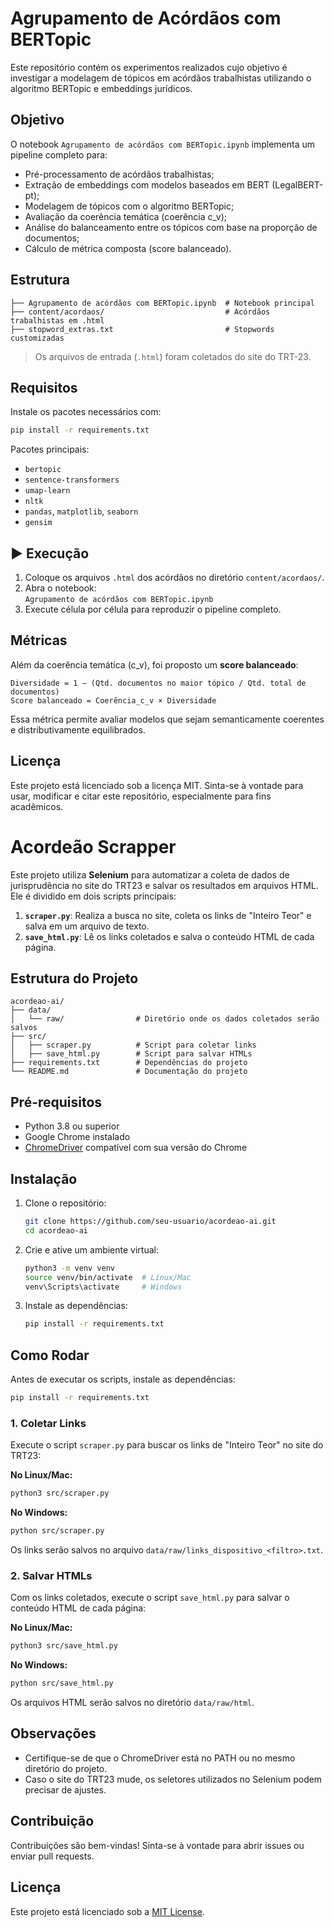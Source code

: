 <!-- @format -->

# Agrupamento de Acórdãos com BERTopic

Este repositório contém os experimentos realizados cujo objetivo é investigar a modelagem de tópicos em acórdãos trabalhistas utilizando o algoritmo BERTopic e embeddings jurídicos.

## Objetivo

O notebook `Agrupamento de acórdãos com BERTopic.ipynb` implementa um pipeline completo para:

- Pré-processamento de acórdãos trabalhistas;
- Extração de embeddings com modelos baseados em BERT (LegalBERT-pt);
- Modelagem de tópicos com o algoritmo BERTopic;
- Avaliação da coerência temática (coerência c_v);
- Análise do balanceamento entre os tópicos com base na proporção de documentos;
- Cálculo de métrica composta (score balanceado).

## Estrutura

```
├── Agrupamento de acórdãos com BERTopic.ipynb  # Notebook principal
├── content/acordaos/                           # Acórdãos trabalhistas em .html
├── stopword_extras.txt                         # Stopwords customizadas
```

> Os arquivos de entrada (`.html`) foram coletados do site do TRT-23.

## Requisitos

Instale os pacotes necessários com:

```bash
pip install -r requirements.txt
```

Pacotes principais:

- `bertopic`
- `sentence-transformers`
- `umap-learn`
- `nltk`
- `pandas`, `matplotlib`, `seaborn`
- `gensim`

## ▶️ Execução

1. Coloque os arquivos `.html` dos acórdãos no diretório `content/acordaos/`.
2. Abra o notebook:  
   `Agrupamento de acórdãos com BERTopic.ipynb`
3. Execute célula por célula para reproduzir o pipeline completo.

## Métricas

Além da coerência temática (c_v), foi proposto um **score balanceado**:

```
Diversidade = 1 − (Qtd. documentos no maior tópico / Qtd. total de documentos)
Score balanceado = Coerência_c_v × Diversidade
```

Essa métrica permite avaliar modelos que sejam semanticamente coerentes e distributivamente equilibrados.

## Licença

Este projeto está licenciado sob a licença MIT. Sinta-se à vontade para usar, modificar e citar este repositório, especialmente para fins acadêmicos.

# Acordeão Scrapper

Este projeto utiliza **Selenium** para automatizar a coleta de dados de jurisprudência no site do TRT23 e salvar os resultados em arquivos HTML. Ele é dividido em dois scripts principais:

1. **`scraper.py`**: Realiza a busca no site, coleta os links de "Inteiro Teor" e salva em um arquivo de texto.
2. **`save_html.py`**: Lê os links coletados e salva o conteúdo HTML de cada página.

## Estrutura do Projeto

```
acordeao-ai/
├── data/
│   └── raw/                # Diretório onde os dados coletados serão salvos
├── src/
│   ├── scraper.py          # Script para coletar links
│   ├── save_html.py        # Script para salvar HTMLs
├── requirements.txt        # Dependências do projeto
└── README.md               # Documentação do projeto
```

## Pré-requisitos

- Python 3.8 ou superior
- Google Chrome instalado
- [ChromeDriver](https://chromedriver.chromium.org/downloads) compatível com sua versão do Chrome

## Instalação

1. Clone o repositório:

   ```bash
   git clone https://github.com/seu-usuario/acordeao-ai.git
   cd acordeao-ai
   ```

2. Crie e ative um ambiente virtual:

   ```bash
   python3 -m venv venv
   source venv/bin/activate  # Linux/Mac
   venv\Scripts\activate     # Windows
   ```

3. Instale as dependências:

   ```bash
   pip install -r requirements.txt
   ```

## Como Rodar

Antes de executar os scripts, instale as dependências:

```bash
pip install -r requirements.txt
```

### 1. Coletar Links

Execute o script `scraper.py` para buscar os links de "Inteiro Teor" no site do TRT23:

**No Linux/Mac:**

```bash
python3 src/scraper.py
```

**No Windows:**

```bash
python src/scraper.py
```

Os links serão salvos no arquivo `data/raw/links_dispositivo_<filtro>.txt`.

### 2. Salvar HTMLs

Com os links coletados, execute o script `save_html.py` para salvar o conteúdo HTML de cada página:

**No Linux/Mac:**

```bash
python3 src/save_html.py
```

**No Windows:**

```bash
python src/save_html.py
```

Os arquivos HTML serão salvos no diretório `data/raw/html`.

## Observações

- Certifique-se de que o ChromeDriver está no PATH ou no mesmo diretório do projeto.
- Caso o site do TRT23 mude, os seletores utilizados no Selenium podem precisar de ajustes.

## Contribuição

Contribuições são bem-vindas! Sinta-se à vontade para abrir issues ou enviar pull requests.

## Licença

Este projeto está licenciado sob a [MIT License](LICENSE).
